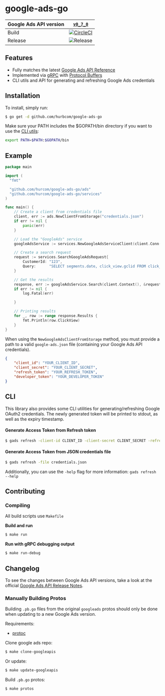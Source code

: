 # google-ads-go

| Google Ads API version 	| [`v0_7_0`](https://developers.google.com/google-ads/api/docs/release-notes#070_2019-01-30) |
|-|:-:|
| Build | [![CircleCI](https://circleci.com/gh/kritzware/google-ads-go.svg?style=shield)](https://circleci.com/gh/kritzware/google-ads-go) |
| Release | ![Release](https://img.shields.io/github/release/kritzware/google-ads-go.svg) |

## Features
- Fully matches the latest [Google Ads API Reference](https://developers.google.com/google-ads/api/reference/rpc/)
- Implemented via [gRPC](https://grpc.io/) with [Protocol Buffers](https://developers.google.com/protocol-buffers/)
- CLI utils and API for generating and refreshing Google Ads credentials

## Installation
To install, simply run:
```bash
$ go get -d github.com/hurbcom/google-ads-go
```
Make sure your PATH includes the $GOPATH/bin directory if you want to use the [CLI utils](https://github.com/kritzware/google-ads-go#cli):
```bash
export PATH=$PATH:$GOPATH/bin
````

## Example
```go
package main

import (
  "fmt"

  "github.com/hurcom/google-ads-go/ads"
  "github.com/hurcom/google-ads-go/services"
)

func main() {
	// Create a client from credentials file
	client, err := ads.NewClientFromStorage("credentials.json")
	if err != nil {
		panic(err)
	}

	// Load the "GoogleAds" service
	googleAdsService := services.NewGoogleAdsServiceClient(client.Conn())

	// Create a search request
	request := services.SearchGoogleAdsRequest{
		CustomerId: "123",
		Query:      "SELECT segments.date, click_view.gclid FROM click_view WHERE segments.date = '2021-07-23'",
	}

	// Get the results
	response, err := googleAdsService.Search(client.Context(), &request)
	if err != nil {
		log.Fatal(err)

	}

	// Printing results
	for _, row := range response.Results {
		fmt.Println(row.ClickView)
	}
}
```

When using the `NewGoogleAdsClientFromStorage` method, you must provide a path to a valid `google-ads.json` file (containing your Google Ads API credentials).
```json
{
    "client_id": "YOUR_CLIENT_ID",
    "client_secret": "YOUR_CLIENT_SECRET",
    "refresh_token": "YOUR_REFRESH_TOKEN",
    "developer_token": "YOUR_DEVELOPER_TOKEN"
}

```

## CLI
This library also provides some CLI utilities for generating/refreshing Google OAuth2 credentials. The newly generated token will be printed to stdout, as well as the expiry timestamp.
#### Generate Access Token from Refresh token
```bash
$ gads refresh -client-id CLIENT_ID -client-secret CLIENT_SECRET -refresh-token REFRESH_TOKEN
```
#### Generate Access Token from JSON credentials file
```bash
$ gads refresh -file credentials.json
```
Additionally, you can use the `-help` flag for more information: `gads refresh --help`

## Contributing
### Compiling
All build scripts use `Makefile`

**Build and run**
```bash
$ make run
```

**Run with gRPC debugging output**
```bash
$ make run-debug
```

## Changelog
To see the changes between Google Ads API versions, take a look at the official [Google Ads API Release Notes](https://developers.google.com/google-ads/api/docs/release-notes).

### Manually Building Protos
Building `.pb.go` files from the original `googleads` protos should only be done when updating to a new Google Ads version.

Requirements:
- [protoc](https://github.com/protocolbuffers/protobuf)

Clone google ads repo:
```bash
$ make clone-googleapis
```
Or update:
```bash
$ make update-googleapis
```

Build `.pb.go` protos:
```bash
$ make protos
```
